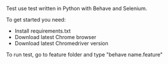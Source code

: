 Test use test written in Python with Behave and Selenium.

To get started you need:

 - Install requirements.txt
 - Download latest Chrome browser
 - Download latest Chromedriver version

To run test, go to feature folder and type "behave name.feature"
